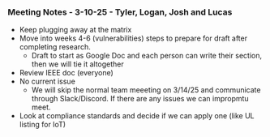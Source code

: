 ### Meeting Notes - 3-10-25 - Tyler, Logan, Josh and Lucas 
- Keep plugging away at the matrix
- Move into weeks 4-6 (vulnerabilities) steps to prepare for draft after completing research.
  - Draft to start as Google Doc and each person can write their section, then we will tie it altogether
- Review IEEE doc (everyone)
- No current issue
  - We will skip the normal team meeeting on 3/14/25 and communicate through Slack/Discord.  If there are any issues we can impropmtu meet.
- Look at compliance standards and decide if we can apply one (like UL listing for IoT)
